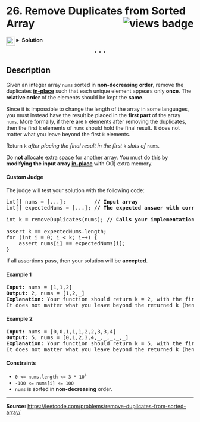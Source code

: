<h1>
26. Remove Duplicates from Sorted Array
<img src="https://tinyurl.com/4hy8te7s" align="right" alt="views badge">
</h1>

<details>
<summary>
    <img src="https://git.io/JDE5D" height="24" align="left" alt="swift">
    <b>Solution</b>
</summary>

<br/>

```swift
class Solution {
    func removeDuplicates(_ nums: inout [Int]) -> Int {
        let len = nums.count
        guard len > 1 else { return len }
        var idx = 0
        for n in nums where n != nums[idx] {
            idx += 1
            nums[idx] = n
        }
        return idx + 1
    }
}
```

<p>
<a href="https://gist.github.com/asahiocean/3338723dcbf01ffce5d5b6b2e6d551b8">
<img src="https://git.io/JDNlC" alt="GitHub Gist" height="18" align="center">
</a>
<a href="https://leetcode.com/problems/remove-duplicates-from-sorted-array/discuss/1656824/">
<img src="https://git.io/JDSVA" alt="LeetCode Discuss" height="28" align="right">
</a>
</p>
    
</details>

<p align="center">• • •</p>

## Description

Given an integer array `nums` sorted in **non-decreasing order**, remove the duplicates [**in-place**](https://en.wikipedia.org/wiki/In-place_algorithm) such that each unique element appears only **once**. The **relative order** of the elements should be kept the **same**.

Since it is impossible to change the length of the array in some languages, you must instead have the result be placed in the **first part** of the array `nums`. More formally, if there are `k` elements after removing the duplicates, then the first `k` elements of `nums` should hold the final result. It does not matter what you leave beyond the first `k` elements.

Return `k` _after placing the final result in the first_ `k` _slots of_ `nums`.

Do **not** allocate extra space for another array. You must do this by **modifying the input array [in-place](https://en.wikipedia.org/wiki/In-place_algorithm)** with O(1) extra memory.

#### Custom Judge

The judge will test your solution with the following code:

<pre>
int[] nums = [...];         <b>// Input array</b>
int[] expectedNums = [...]; <b>// The expected answer with correct length</b>

int k = removeDuplicates(nums); <b>// Calls your implementation</b>

assert k == expectedNums.length;
for (int i = 0; i < k; i++) {
    assert nums[i] == expectedNums[i];
}
</pre>

If all assertions pass, then your solution will be **accepted**.

#### Example 1

<pre>
<b>Input:</b> nums = [1,1,2]
<b>Output:</b> 2, nums = [1,2,_]
<b>Explanation:</b> Your function should return k = 2, with the first two elements of nums being 1 and 2 respectively.
It does not matter what you leave beyond the returned k (hence they are underscores).
</pre>

#### Example 2

<pre>
<b>Input:</b> nums = [0,0,1,1,1,2,2,3,3,4]
<b>Output:</b> 5, nums = [0,1,2,3,4,_,_,_,_,_]
<b>Explanation:</b> Your function should return k = 5, with the first five elements of nums being 0, 1, 2, 3, and 4 respectively.
It does not matter what you leave beyond the returned k (hence they are underscores).
</pre>

#### Constraints

* <code>0 <= nums.length <= 3 * 10<sup>4</sup></code>
* `-100 <= nums[i] <= 100`
* `nums` is sorted in **non-decreasing** order.

---

**Source:** https://leetcode.com/problems/remove-duplicates-from-sorted-array/
